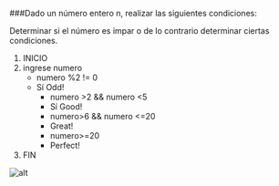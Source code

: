 ###Dado un número entero n, realizar las siguientes condiciones:

Determinar si el número es impar o de lo contrario determinar ciertas condiciones.

1. INICIO
2. ingrese numero
    + numero %2 != 0
    + Sí Odd!
      * numero >2 && numero <5
      * Sí Good!
      * numero>6 && numero <=20
      * Great!
      * numero>=20
      * Perfect!
 3. FIN


![alt]()
